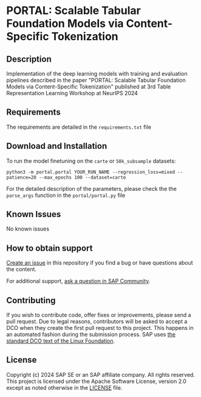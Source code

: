 # PORTAL: Scalable Tabular Foundation Models via Content-Specific Tokenization

## Description
Implementation of the deep learning models with training and evaluation pipelines described in the paper "PORTAL: Scalable Tabular Foundation Models via Content-Specific Tokenization" published at 3rd Table Representation Learning Workshop at NeurIPS 2024

## Requirements

The requirements are detailed in the `requirements.txt` file

## Download and Installation

To run the model finetuning on the `carte` or `50k_subsample` datasets:
```
python3 -m portal.portal YOUR_RUN_NAME --regression_loss=mixed --patience=20 --max_epochs 100 --dataset=carte
```

For the detailed description of the parameters, please check the the `parse_args` function in the `portal/portal.py` file


## Known Issues
No known issues

## How to obtain support
[Create an issue](https://github.com/SAP-samples/portal/issues) in this repository if you find a bug or have questions about the content.
 
For additional support, [ask a question in SAP Community](https://answers.sap.com/questions/ask.html).

## Contributing
If you wish to contribute code, offer fixes or improvements, please send a pull request. Due to legal reasons, contributors will be asked to accept a DCO when they create the first pull request to this project. This happens in an automated fashion during the submission process. SAP uses [the standard DCO text of the Linux Foundation](https://developercertificate.org/).

## License
Copyright (c) 2024 SAP SE or an SAP affiliate company. All rights reserved. This project is licensed under the Apache Software License, version 2.0 except as noted otherwise in the [LICENSE](LICENSE) file.
